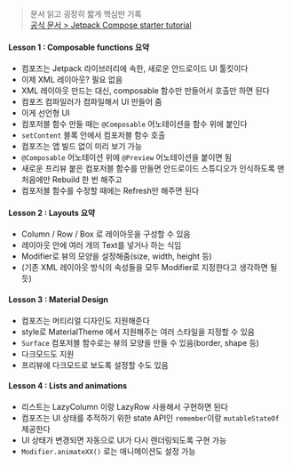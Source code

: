 > 문서 읽고 굉장히 짧게 핵심만 기록  
> [공식 문서 > Jetpack Compose starter tutorial](https://developer.android.com/jetpack/compose/tutorial?continue=https%3A%2F%2Fdeveloper.android.com%2Fcourses%2Fpathways%2Fjetpack-compose-for-android-developers-1%23article-https%3A%2F%2Fdeveloper.android.com%2Fjetpack%2Fcompose%2Ftutorial)

#### Lesson 1 : Composable functions 요약

- 컴포즈는 Jetpack 라이브러리에 속한, 새로운 안드로이드 UI 툴킷이다
- 이제 XML 레이아웃? 필요 없음
- XML 레이아웃 만드는 대신, composable 함수만 만들어서 호출만 하면 된다
- 컴포즈 컴파일러가 컴파일해서 UI 만들어 줌
- 이게 선언형 UI 
- 컴포저블 함수 만들 때는 `@Composable` 어노테이션을 함수 위에 붙인다
- `setContent` 블록 안에서 컴포저블 함수 호출
- 컴포즈는 앱 빌드 없이 미리 보기 가능
- `@Composable` 어노테이션 위에 `@Preview` 어노테이션을 붙이면 됨
- 새로운 프리뷰 붙은 컴포저블 함수를 만들면 안드로이드 스튜디오가 인식하도록 맨 처음에만 Rebuild 한 번 해주고
- 컴포저블 함수를 수정할 때에는 Refresh만 해주면 된다

#### Lesson 2 : Layouts 요약

- Column / Row / Box 로 레이아웃을 구성할 수 있음
- 레이아웃 안에 여러 개의 Text를 넣거나 하는 식임
- Modifier로 뷰의 모양을 설정해줌(size, width, height 등)
- (기존 XML 레이아웃 방식의 속성들을 모두 Modifier로 지정한다고 생각하면 될 듯)

#### Lesson 3 : Material Design

- 컴포즈는 머티리얼 디자인도 지원해준다
- style로 MaterialTheme 에서 지원해주는 여러 스타일을 지정할 수 있음
- `Surface` 컴포저블 함수로는 뷰의 모양을 만들 수 있음(border, shape 등)
- 다크모드도 지원
- 프리뷰에 다크모드로 보도록 설정할 수도 있음

#### Lesson 4 : Lists and animations

- 리스트는 LazyColumn 이랑 LazyRow 사용해서 구현하면 된다
- 컴포즈는 UI 상태를 추적하기 위한 state API인 `remember`이랑 `mutableStateOf` 제공한다
- UI 상태가 변경되면 자동으로 UI가 다시 렌더링되도록 구현 가능
- `Modifier.animateXX()` 로는 애니메이션도 설정 가능
